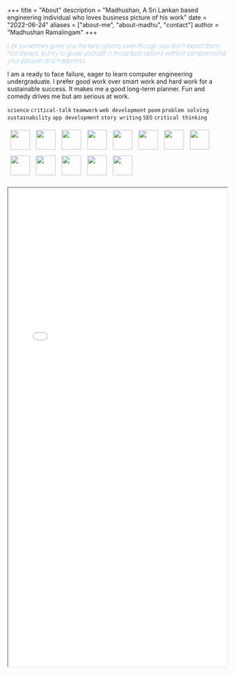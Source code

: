 +++
title = "About"
description = "Madhushan, A Sri Lankan based engineering individual who loves business picture of his work"
date = "2022-06-24"
aliases = ["about-me", "about-madhu", "contact"]
author = "Madhushan Ramalingam"
+++

<div style="color:#1864ba; font-style:italic; font-weight:20;">
Life sometimes gives you the best options even though you don't expect them. Not always, but try to guide yourself in those best options without compremising your passion and happiness.
</div>

I am a ready to face failure, eager to learn computer engineering undergraduate. I prefer good work over smart work and hard work for a sustainable success. It makes me a good long-term planner. Fun and comedy drives me but am serious at work.


```science``` ```critical-talk``` ```teamwork``` 
```web development``` ```poem``` ```problem solving``` ```sustainability```
```app development``` ```story writing```  ```SEO``` ```critical thinking```

<div style="display:flex; justify-content: flex-start; flex-flow:row wrap; margin-bottom:20px">
    <img style="padding:7px" src="https://upload.wikimedia.org/wikipedia/commons/thumb/c/c3/Python-logo-notext.svg/1200px-Python-logo-notext.svg.png" height="45px">
    <img style="padding:7px" src="https://upload.wikimedia.org/wikipedia/commons/thumb/9/99/Unofficial_JavaScript_logo_2.svg/1024px-Unofficial_JavaScript_logo_2.svg.png" height="45px">
    <img style="padding:7px" src="https://www.svgrepo.com/show/303388/java-4-logo.svg" height="45px">
    <img style="padding:7px" src="https://www.pragimtech.com/wp-content/uploads/2020/03/c-tutorial-for-beginners.png" height="45px">
    <img style="padding:7px" src="https://www.aalpha.net/wp-content/uploads/2018/10/agile-software-development.png" height="45px">
    <img style="padding:7px" src="https://upload.wikimedia.org/wikipedia/commons/thumb/7/75/Django_logo.svg/2560px-Django_logo.svg.png" height="45px">
    <img style="padding:7px" src="https://upload.wikimedia.org/wikipedia/commons/thumb/a/a7/React-icon.svg/2300px-React-icon.svg.png" height="45px">
    <img style="padding:7px" src="https://download.logo.wine/logo/MySQL/MySQL-Logo.wine.png" height="45px">
    <img style="padding:7px" src="https://cdn.buttercms.com/4XpulFfySpWyYTXuaVL2" height="45px">
    <img style="padding:7px" src="https://miro.medium.com/max/800/1*Ome-oSxDNx7mQxJFZJ-NJg.png" height="45px">
    <img style="padding:7px" src="https://www.drupal.org/files/project-images/aws-logo.png" height="45px">
    <img style="padding:7px" src="https://git-scm.com/images/logos/downloads/Git-Icon-1788C.png" height="45px">
    <img style="padding:7px" src="https://camo.githubusercontent.com/2ef2a441f9eaa1aca489796981cfa851d9388e08209b08e57526a06b4e604a57/68747470733a2f2f656c656374726f6e6a732e6f72672f696d616765732f656c656374726f6e2d6c6f676f2e737667" height="45px">
</div>
<iframe src="/Madhushan_SoftwareEngineeringResume.pdf" height="1100px" width="100%"></iframe>